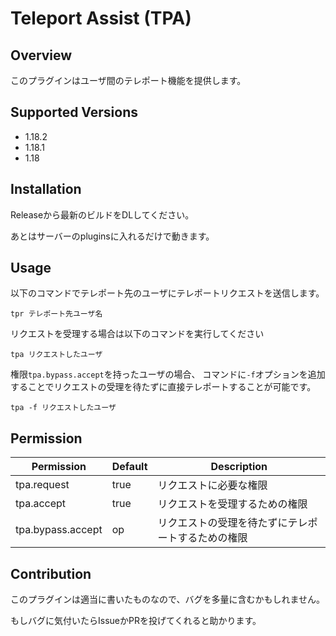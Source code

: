 # Teleport Assist (TPA)

## Overview

このプラグインはユーザ間のテレポート機能を提供します。

## Supported Versions

- 1.18.2
- 1.18.1
- 1.18

## Installation

Releaseから最新のビルドをDLしてください。

あとはサーバーのpluginsに入れるだけで動きます。

## Usage

以下のコマンドでテレポート先のユーザにテレポートリクエストを送信します。
```shell
tpr テレポート先ユーザ名
```

リクエストを受理する場合は以下のコマンドを実行してください
```shell
tpa リクエストしたユーザ
```

権限``tpa.bypass.accept``を持ったユーザの場合、
コマンドに``-f``オプションを追加することでリクエストの受理を待たずに直接テレポートすることが可能です。

```shell
tpa -f リクエストしたユーザ
```

## Permission

| Permission        | Default | Description               |
|-------------------|---------|---------------------------|
| tpa.request       | true    | リクエストに必要な権限               |
| tpa.accept        | true    | リクエストを受理するための権限           |
| tpa.bypass.accept | op      | リクエストの受理を待たずにテレポートするための権限 |


## Contribution

このプラグインは適当に書いたものなので、バグを多量に含むかもしれません。

もしバグに気付いたらIssueかPRを投げてくれると助かります。